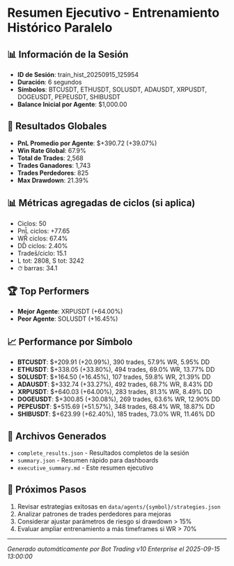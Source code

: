 # Resumen Ejecutivo - Entrenamiento Histórico Paralelo

## 📊 Información de la Sesión
- **ID de Sesión**: train_hist_20250915_125954
- **Duración**: 6 segundos
- **Símbolos**: BTCUSDT, ETHUSDT, SOLUSDT, ADAUSDT, XRPUSDT, DOGEUSDT, PEPEUSDT, SHIBUSDT
- **Balance Inicial por Agente**: $1,000.00

## 🎯 Resultados Globales
- **PnL Promedio por Agente**: $+390.72 (+39.07%)
- **Win Rate Global**: 67.9%
- **Total de Trades**: 2,568
- **Trades Ganadores**: 1,743
- **Trades Perdedores**: 825
- **Max Drawdown**: 21.39%

## 📊 Métricas agregadas de ciclos (si aplica)
- Ciclos: 50
- PnL̄ ciclos: +77.65
- WR̄ ciclos: 67.4%
- DD̄ ciclos: 2.40%
- Trades̄/ciclo: 15.1
- L tot: 2808, S tot: 3242
- ⏱̄ barras: 34.1


## 🏆 Top Performers
- **Mejor Agente**: XRPUSDT (+64.00%)
- **Peor Agente**: SOLUSDT (+16.45%)

## 📈 Performance por Símbolo
- **BTCUSDT**: $+209.91 (+20.99%), 390 trades, 57.9% WR, 5.95% DD
- **ETHUSDT**: $+338.05 (+33.80%), 494 trades, 69.0% WR, 13.77% DD
- **SOLUSDT**: $+164.50 (+16.45%), 107 trades, 59.8% WR, 21.39% DD
- **ADAUSDT**: $+332.74 (+33.27%), 492 trades, 68.7% WR, 8.43% DD
- **XRPUSDT**: $+640.03 (+64.00%), 283 trades, 81.3% WR, 8.49% DD
- **DOGEUSDT**: $+300.85 (+30.08%), 269 trades, 63.6% WR, 12.90% DD
- **PEPEUSDT**: $+515.69 (+51.57%), 348 trades, 68.4% WR, 18.87% DD
- **SHIBUSDT**: $+623.99 (+62.40%), 185 trades, 73.0% WR, 11.46% DD

## 📁 Archivos Generados
- `complete_results.json` - Resultados completos de la sesión
- `summary.json` - Resumen rápido para dashboards
- `executive_summary.md` - Este resumen ejecutivo

## 🎯 Próximos Pasos
1. Revisar estrategias exitosas en `data/agents/{symbol}/strategies.json`
2. Analizar patrones de trades perdedores para mejoras
3. Considerar ajustar parámetros de riesgo si drawdown > 15%
4. Evaluar ampliar entrenamiento a más timeframes si WR > 70%

---
*Generado automáticamente por Bot Trading v10 Enterprise el 2025-09-15 13:00:00*
